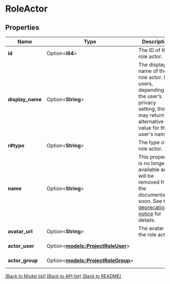 # RoleActor

## Properties

Name | Type | Description | Notes
------------ | ------------- | ------------- | -------------
**id** | Option<**i64**> | The ID of the role actor. | [optional][readonly]
**display_name** | Option<**String**> | The display name of the role actor. For users, depending on the user’s privacy setting, this may return an alternative value for the user's name. | [optional][readonly]
**r#type** | Option<**String**> | The type of role actor. | [optional][readonly]
**name** | Option<**String**> | This property is no longer available and will be removed from the documentation soon. See the [deprecation notice](https://developer.atlassian.com/cloud/jira/platform/deprecation-notice-user-privacy-api-migration-guide/) for details. | [optional][readonly]
**avatar_url** | Option<**String**> | The avatar of the role actor. | [optional][readonly]
**actor_user** | Option<[**models::ProjectRoleUser**](ProjectRoleUser.md)> |  | [optional][readonly]
**actor_group** | Option<[**models::ProjectRoleGroup**](ProjectRoleGroup.md)> |  | [optional][readonly]

[[Back to Model list]](../README.md#documentation-for-models) [[Back to API list]](../README.md#documentation-for-api-endpoints) [[Back to README]](../README.md)


